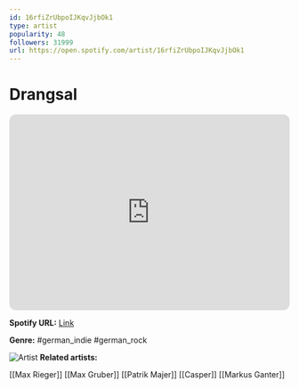 ```yaml
---
id: 16rfiZrUbpoIJKqvJjbOk1
type: artist
popularity: 48
followers: 31999
url: https://open.spotify.com/artist/16rfiZrUbpoIJKqvJjbOk1
---
```

# Drangsal

<iframe style="border-radius:12px" src="https://open.spotify.com/embed/artist/16rfiZrUbpoIJKqvJjbOk1" width="100%" height="352" frameBorder="0" allowfullscreen="" allow="autoplay; clipboard-write; encrypted-media; fullscreen; picture-in-picture" loading="lazy"></iframe>

**Spotify URL:** [Link](https://open.spotify.com/artist/16rfiZrUbpoIJKqvJjbOk1)

**Genre:**  #german_indie #german_rock

![Artist](https://i.scdn.co/image/ab6761610000e5eba86409380e727e5d8af9471f)
**Related artists:**

[[Max Rieger]]
[[Max Gruber]]
[[Patrik Majer]]
[[Casper]]
[[Markus Ganter]]
